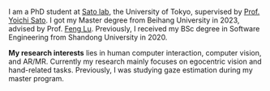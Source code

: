 I am a PhD student at [Sato lab](https://www.ut-vision.org/), the University of Tokyo, supervised by [Prof. Yoichi Sato](https://sites.google.com/ut-vision.org/ysato/). I got my Master degree from Beihang University in 2023, advised by Prof. [Feng Lu](http://shi.buaa.edu.cn/lufeng/en/index.htm). Previously, I received my BSc degree in Software Engineering from Shandong University in 2020.

**My research interests** lies in human computer interaction, computer vision, and AR/MR. Currently my research mainly focuses on egocentric vision and hand-related tasks. Previously, I was studying gaze estimation during my master program.